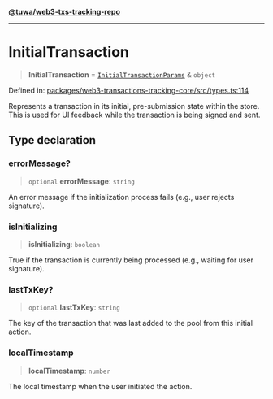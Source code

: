 [**@tuwa/web3-txs-tracking-repo**](../../../README.md)

***

# InitialTransaction

> **InitialTransaction** = [`InitialTransactionParams`](InitialTransactionParams.md) & `object`

Defined in: [packages/web3-transactions-tracking-core/src/types.ts:114](https://github.com/TuwaIO/web3-transactions-tracking/blob/c00dfab7739fc95457ad32909e117b091845b823/packages/web3-transactions-tracking-core/src/types.ts#L114)

Represents a transaction in its initial, pre-submission state within the store.
This is used for UI feedback while the transaction is being signed and sent.

## Type declaration

### errorMessage?

> `optional` **errorMessage**: `string`

An error message if the initialization process fails (e.g., user rejects signature).

### isInitializing

> **isInitializing**: `boolean`

True if the transaction is currently being processed (e.g., waiting for user signature).

### lastTxKey?

> `optional` **lastTxKey**: `string`

The key of the transaction that was last added to the pool from this initial action.

### localTimestamp

> **localTimestamp**: `number`

The local timestamp when the user initiated the action.
